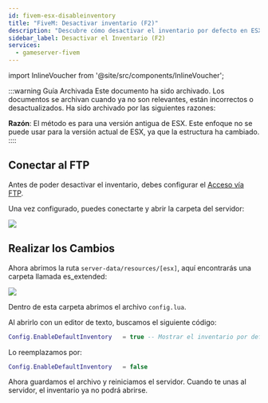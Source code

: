 ```yaml
---
id: fivem-esx-disableinventory
title: "FiveM: Desactivar inventario (F2)"
description: "Descubre cómo desactivar el inventario por defecto en ESX para personalizar la experiencia de tu servidor → Aprende más ahora"
sidebar_label: Desactivar el Inventario (F2)
services:
  - gameserver-fivem
---
```


import InlineVoucher from '@site/src/components/InlineVoucher';



:::warning Guía Archivada
Este documento ha sido archivado. Los documentos se archivan cuando ya no son relevantes, están incorrectos o desactualizados. Ha sido archivado por las siguientes razones:

**Razón**: El método es para una versión antigua de ESX. Este enfoque no se puede usar para la versión actual de ESX, ya que la estructura ha cambiado. 
::::

<InlineVoucher />

## Conectar al FTP

Antes de poder desactivar el inventario, debes configurar el [Acceso vía FTP](gameserver-ftpaccess.md).

Una vez configurado, puedes conectarte y abrir la carpeta del servidor:

![](https://screensaver01.zap-hosting.com/index.php/s/GWPAB639GoYcybT/preview)


## Realizar los Cambios

Ahora abrimos la ruta `server-data/resources/[esx]`, aquí encontrarás una carpeta llamada es_extended:

![](https://screensaver01.zap-hosting.com/index.php/s/6HLxaYmZgsQ5Qc5/preview)

Dentro de esta carpeta abrimos el archivo `config.lua`.

Al abrirlo con un editor de texto, buscamos el siguiente código:

```Lua
Config.EnableDefaultInventory   = true -- Mostrar el inventario por defecto ( F2 )
```

Lo reemplazamos por:

```Lua
Config.EnableDefaultInventory   = false
```


Ahora guardamos el archivo y reiniciamos el servidor. Cuando te unas al servidor, el inventario ya no podrá abrirse.

<InlineVoucher />